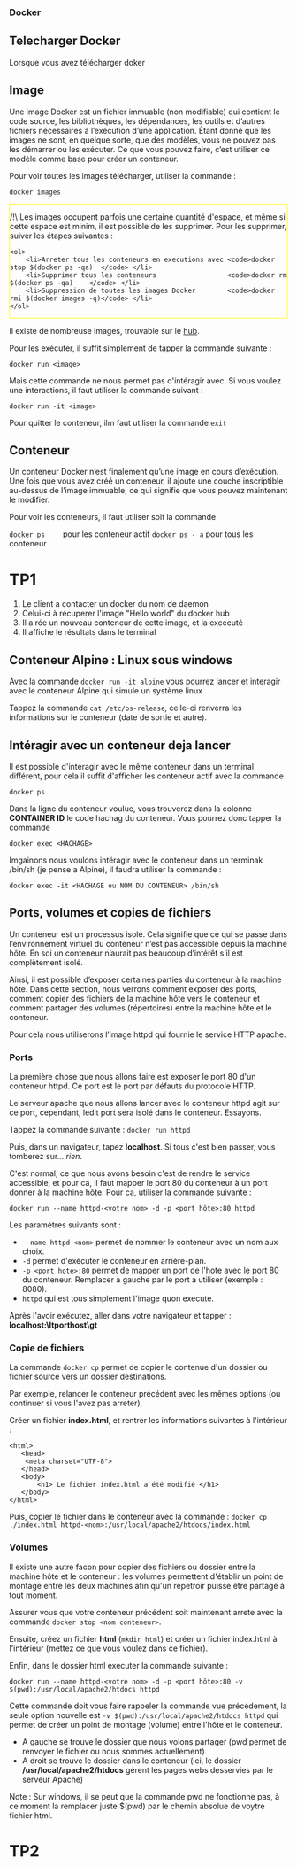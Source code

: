 ### Docker

## Telecharger Docker

Lorsque vous avez télécharger doker 

## Image
Une image Docker est un fichier immuable (non modifiable) qui contient le code source, les bibliothèques, les dépendances, les outils et d’autres fichiers nécessaires à l’exécution d’une application. Étant donné que les images ne sont, en quelque sorte, que des modèles, vous ne pouvez pas les démarrer ou les exécuter. Ce que vous pouvez faire, c’est utiliser ce modèle comme base pour créer un conteneur.

Pour voir toutes les images télécharger, utiliser la commande :

`docker images`

<div style = "border:1px solid yellow;">
	<p>
		/!\ Les images occupent parfois une certaine quantité d'espace, et même si cette espace est minim, il est possible de les supprimer. Pour les supprimer, suiver les étapes suivantes :
	</p>

	<ol>
		<li>Arreter tous les conteneurs en executions avec <code>docker stop $(docker ps -qa)  </code> </li>
		<li>Supprimer tous les conteneurs                  <code>docker rm $(docker ps -qa)    </code> </li>
		<li>Suppression de toutes les images Docker        <code>docker rmi $(docker images -q)</code> </li>
	</ol>
</div>

Il existe de nombreuse images, trouvable sur le [hub](https://hub.docker.com/search?q=&type=image).

Pour les exécuter, il suffit simplement de tapper la commande suivante : 

`docker run <image>`

Mais cette commande ne nous permet pas d'intéragir avec. Si vous voulez une interactions, il faut utiliser la commande suivant :

`docker run -it <image>`

Pour quitter le conteneur, ilm faut utiliser la commande 
`exit`

## Conteneur
Un conteneur Docker n’est finalement qu’une image en cours d’exécution. Une fois que vous avez créé un conteneur, il ajoute une couche inscriptible au-dessus de l’image immuable, ce qui signifie que vous pouvez maintenant le modifier.

Pour voir les conteneurs, il faut utiliser soit la commande 

`docker ps    ` pour les conteneur actif
`docker ps - a` pour tous les conteneur

# TP1

1. Le client a contacter un docker du nom de daemon
2. Celui-ci à récuperer l'image "Hello world" du docker hub
3. Il a  rée un nouveau conteneur de cette image, et la excecuté
4. Il affiche le résultats dans le terminal

## Conteneur Alpine : Linux sous windows

Avec la commande `docker run -it alpine` vous pourrez lancer et interagir avec le conteneur Alpine qui simule un système linux

Tappez la commande `cat /etc/os-release`, celle-ci renverra les informations sur le conteneur (date de sortie et autre).


## Intéragir avec un conteneur deja lancer

Il est possible d'intéragir avec le même conteneur dans un terminal différent, pour cela il suffit d'afficher les conteneur actif avec la commande 

`docker ps`

Dans la ligne du conteneur voulue, vous trouverez dans la colonne **CONTAINER ID** le code hachag du conteneur. 
Vous pourrez donc tapper la commande 

`docker exec <HACHAGE>`

Imgainons nous voulons intéragir avec le conteneur dans un terminak /bin/sh (je pense a Alpine), il faudra utiliser la commande :

`docker exec -it <HACHAGE ou NOM DU CONTENEUR> /bin/sh`


## Ports, volumes et copies de fichiers

Un conteneur est un processus isolé. Cela signifie que ce qui se passe dans l’environnement virtuel du conteneur n’est pas accessible depuis la machine hôte. En soi un conteneur n’aurait pas beaucoup d’intérêt s’il est complètement isolé. 

Ainsi, il est possible d’exposer certaines parties du conteneur à la machine hôte. Dans cette section, nous verrons comment exposer des ports, comment copier des fichiers de la machine hôte vers le conteneur et comment partager des volumes (répertoires) entre la machine hôte et le conteneur. 

Pour cela nous utiliserons l’image httpd qui fournie le service HTTP apache.

### Ports
La première chose que nous allons faire est exposer le port 80 d'un conteneur httpd. Ce port est le port par défauts du protocole HTTP.

Le serveur apache que nous allons lancer avec le conteneur httpd agit sur ce port, cependant, ledit port sera isolé dans le conteneur. Essayons.

Tappez la commande suivante : `docker run httpd`

Puis, dans un navigateur, tapez **localhost**. Si tous c'est bien passer, vous tomberez sur... _rien_.

C'est normal, ce que nous avons besoin c'est de rendre le service accessible, et pour ca, il faut mapper le port 80 du conteneur à un port donner à la machine hôte. Pour ca, utiliser la commande suivante :

`docker run --name httpd-<votre nom> -d -p <port hôte>:80 httpd`

Les paramètres suivants sont :
- `--name httpd-<nom>` permet de nommer le conteneur avec un nom aux choix.
- `-d` permet d'exécuter le conteneur en arrière-plan.
- `-p <port hote>:80` permet de mapper un port de l'hote avec le port 80 du conteneur. Remplacer à gauche par le port a utiliser (exemple : 8080).
- `httpd` qui est tous simplement l'image quon execute.

Après l'avoir exécutez, aller dans votre navigateur et tapper : **localhost:\ltporthost\gt**


### Copie de fichiers

La commande `docker cp` permet de copier le contenue d'un dossier ou fichier source vers un dossier destinations.

Par exemple, relancer le conteneur précédent avec les mêmes options (ou continuer si vous l'avez pas arreter).

Créer un fichier **index.html**, et rentrer les informations suivantes à l'intérieur :

```
<html> 
   <head> 
	<meta charset="UTF-8"> 
   </head> 	
   <body> 
       <h1> Le fichier index.html a été modifié </h1>
   </body> 
</html> 
```

Puis, copier le fichier dans le conteneur avec la commande :
`docker cp ./index.html httpd-<nom>:/usr/local/apache2/htdocs/index.html`

### Volumes

Il existe une autre facon pour copier des fichiers ou dossier entre la machine hôte et le conteneur : les volumes permettent d'établir un point de montage entre les deux machines afin qu'un répetroir puisse être partagé à tout moment.

Assurer vous que votre conteneur précédent soit maintenant arrete avec la commande `docker stop <nom conteneur>`.

Ensuite, créez un fichier **html** (`mkdir html`) et créer un fichier index.html à l'intérieur (mettez ce que vous voulez dans ce fichier).

Enfin, dans le dossier html executer la commande suivante :

`docker run --name httpd-<votre nom> -d -p <port hôte>:80 -v $(pwd):/usr/local/apache2/htdocs httpd`

Cette commande doit vous faire rappeler la commande vue précédement, la seule option nouvelle est 
`-v $(pwd):/usr/local/apache2/htdocs httpd` qui permet de créer un point de montage (volume) entre l'hôte et le conteneur.

- A gauche se trouve le dossier que nous volons partager (pwd permet de renvoyer le fichier ou nous sommes actuellement)
- A droit se trouve le dossier dans le conteneur (ici, le dossier **/usr/local/apache2/htdocs** gérent les pages webs desservies par le serveur Apache)

Note : Sur windows, il se peut que la commande pwd ne fonctionne pas, à ce moment la remplacer juste $(pwd) par le chemin absolue de voytre fichier html.


# TP2
